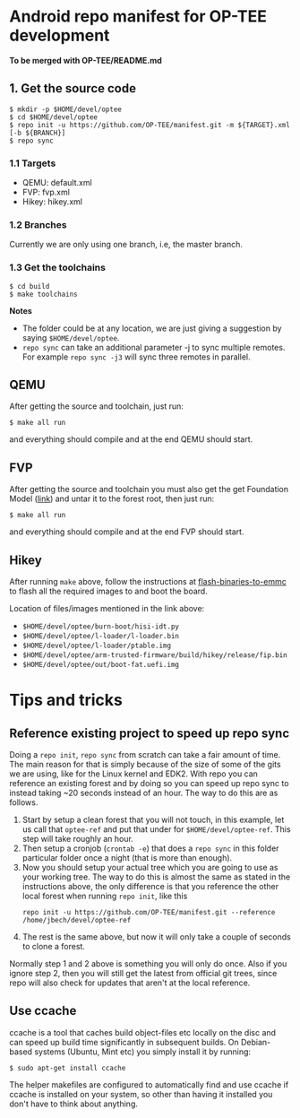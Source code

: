 # Android repo manifest for OP-TEE development
**To be merged with OP-TEE/README.md**

## 1. Get the source code
```
$ mkdir -p $HOME/devel/optee
$ cd $HOME/devel/optee
$ repo init -u https://github.com/OP-TEE/manifest.git -m ${TARGET}.xml [-b ${BRANCH}]
$ repo sync
```

### 1.1 Targets
* QEMU: default.xml
* FVP: fvp.xml
* Hikey: hikey.xml

### 1.2 Branches
Currently we are only using one branch, i.e, the master branch.

### 1.3 Get the toolchains
```
$ cd build
$ make toolchains
```

**Notes**<br>
* The folder could be at any location, we are just giving a suggestion by
  saying `$HOME/devel/optee`.
* `repo sync` can take an additional parameter -j to sync multiple remotes. For
   example `repo sync -j3` will sync three remotes in parallel.

## QEMU
After getting the source and toolchain, just run:
```
$ make all run
```
and everything should compile and at the end QEMU should start.

## FVP
After getting the source and toolchain you must also get the get Foundation
Model
([link](http://www.arm.com/products/tools/models/fast-models/foundation-model.php))
and untar it to the forest root, then just run:
```
$ make all run
```
and everything should compile and at the end FVP should start.

## Hikey
After running `make` above, follow the instructions at
[flash-binaries-to-emmc](https://github.com/96boards/documentation/wiki/HiKeyUEFI#flash-binaries-to-emmc-)
to flash all the required images to and boot the board.

Location of files/images mentioned in the link above:
* ```$HOME/devel/optee/burn-boot/hisi-idt.py```
* ```$HOME/devel/optee/l-loader/l-loader.bin```
* ```$HOME/devel/optee/l-loader/ptable.img```
* ```$HOME/devel/optee/arm-trusted-firmware/build/hikey/release/fip.bin```
* ```$HOME/devel/optee/out/boot-fat.uefi.img```

# Tips and tricks
## Reference existing project to speed up repo sync
Doing a `repo init`, `repo sync` from scratch can take a fair amount of time.
The main reason for that is simply because of the size of some of the gits we
are using, like for the Linux kernel and EDK2. With repo you can reference an
existing forest and by doing so you can speed up repo sync to instead taking ~20
seconds instead of an hour. The way to do this are as follows.

1. Start by setup a clean forest that you will not touch, in this example, let
   us call that `optee-ref` and put that under for `$HOME/devel/optee-ref`. This
   step will take roughly an hour.
2. Then setup a cronjob (`crontab -e`) that does a `repo sync` in this folder
   particular folder once a night (that is more than enough).
3. Now you should setup your actual tree which you are going to use as your
   working tree. The way to do this is almost the same as stated in the
   instructions above, the only difference is that you reference the other local
   forest when running `repo init`, like this
   ```
   repo init -u https://github.com/OP-TEE/manifest.git --reference /home/jbech/devel/optee-ref
   ```
4. The rest is the same above, but now it will only take a couple of seconds to
   clone a forest.

Normally step 1 and 2 above is something you will only do once. Also if you
ignore step 2, then you will still get the latest from official git trees, since
repo will also check for updates that aren't at the local reference.

## Use ccache
ccache is a tool that caches build object-files etc locally on the disc and can
speed up build time significantly in subsequent builds. On Debian-based systems
(Ubuntu, Mint etc) you simply install it by running:
```
$ sudo apt-get install ccache
```

The helper makefiles are configured to automatically find and use ccache if
ccache is installed on your system, so other than having it installed you don't
have to think about anything.
